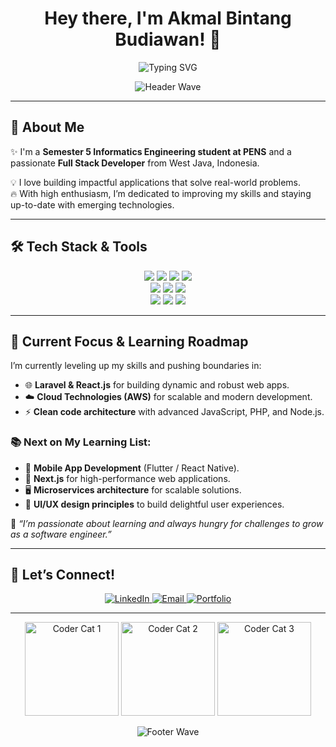 <h1 align="center">Hey there, I'm Akmal Bintang Budiawan! 👋</h1>

<p align="center">
  <img src="https://readme-typing-svg.herokuapp.com?font=Fira+Code&size=28&pause=1000&color=00C7FF&width=500&center=true&lines=Full+Stack+Developer;Crafting+Digital+Solutions;Building+Web+Applications;Passionate+Learner" alt="Typing SVG" />
</p>

<!-- Blue Gradient Wave Header -->
<p align="center">
  <img src="https://capsule-render.vercel.app/api?type=waving&color=0abde3,48c6ef&height=200&section=header&text=Welcome%20to%20My%20Profile!&fontSize=40&fontAlign=50&fontColor=ffffff" alt="Header Wave">
</p>

---

## 🚀 About Me

✨ I'm a **Semester 5 Informatics Engineering student at PENS** and a passionate **Full Stack Developer** from West Java, Indonesia.  

💡 I love building impactful applications that solve real-world problems.  
🔥 With high enthusiasm, I’m dedicated to improving my skills and staying up-to-date with emerging technologies.  

---

## 🛠️ Tech Stack & Tools

<div align="center">
  <img src="https://img.shields.io/badge/HTML5-0abde3?style=for-the-badge&logo=html5&logoColor=white" />
  <img src="https://img.shields.io/badge/CSS3-48c6ef?style=for-the-badge&logo=css3&logoColor=white" />
  <img src="https://img.shields.io/badge/JavaScript-00C7FF?style=for-the-badge&logo=javascript&logoColor=white" />
  <img src="https://img.shields.io/badge/PHP-0abde3?style=for-the-badge&logo=php&logoColor=white" /><br>
  <img src="https://img.shields.io/badge/React-48c6ef?style=for-the-badge&logo=react&logoColor=white" />
  <img src="https://img.shields.io/badge/Laravel-00C7FF?style=for-the-badge&logo=laravel&logoColor=white" />
  <img src="https://img.shields.io/badge/TailwindCSS-0abde3?style=for-the-badge&logo=tailwind-css&logoColor=white" /><br>
  <img src="https://img.shields.io/badge/AWS-48c6ef?style=for-the-badge&logo=amazonaws&logoColor=white" />
  <img src="https://img.shields.io/badge/MySQL-00C7FF?style=for-the-badge&logo=mysql&logoColor=white" />
  <img src="https://img.shields.io/badge/Git-0abde3?style=for-the-badge&logo=git&logoColor=white" />
</div>

---

## 🎯 Current Focus & Learning Roadmap

I’m currently leveling up my skills and pushing boundaries in:

- 🌐 **Laravel & React.js** for building dynamic and robust web apps.  
- ☁️ **Cloud Technologies (AWS)** for scalable and modern development.  
- ⚡ **Clean code architecture** with advanced JavaScript, PHP, and Node.js.  

### 📚 Next on My Learning List:
- 📱 **Mobile App Development** (Flutter / React Native).  
- 🚀 **Next.js** for high-performance web applications.  
- 🖥️ **Microservices architecture** for scalable solutions.  
- 🎨 **UI/UX design principles** to build delightful user experiences.  

💪 _“I’m passionate about learning and always hungry for challenges to grow as a software engineer.”_  

---

## 💫 Let’s Connect!

<p align="center">
  <a href="https://linkedin.com/in/akmal-bintang-budiawan-910916280" target="_blank">
    <img src="https://img.shields.io/badge/LinkedIn-0abde3?style=for-the-badge&logo=linkedin&logoColor=white" alt="LinkedIn" />
  </a>
  <a href="mailto:akmalbintang33@gmail.com" target="_blank">
    <img src="https://img.shields.io/badge/Gmail-48c6ef?style=for-the-badge&logo=gmail&logoColor=white" alt="Email" />
  </a>
  <a href="https://akmalbb-site.vercel.app/" target="_blank">
    <img src="https://img.shields.io/badge/Portfolio-00C7FF?style=for-the-badge&logo=vercel&logoColor=white" alt="Portfolio" />
  </a>
</p>

---

<!-- Three Cute Coder Cats Animations -->
<div align="center">
  <img src="https://media.giphy.com/media/JIX9t2j0ZTN9S/giphy.gif" width="150" alt="Coder Cat 1">
  <img src="https://media.giphy.com/media/mlvseq9yvZhba/giphy.gif" width="150" alt="Coder Cat 2">
  <img src="https://media.giphy.com/media/13borq7Zo2kulO/giphy.gif" width="150" alt="Coder Cat 3">
</div>

<!-- Blue Gradient Wave Footer -->
<p align="center">
  <img src="https://capsule-render.vercel.app/api?type=waving&color=48c6ef,0abde3&height=150&section=footer" alt="Footer Wave">
</p>
